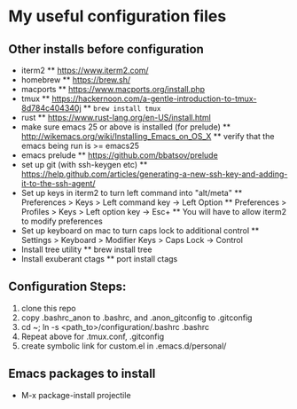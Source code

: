 # My useful configuration files

## Other installs before configuration
* iterm2
** https://www.iterm2.com/
* homebrew
** https://brew.sh/
* macports
** https://www.macports.org/install.php
* tmux
** https://hackernoon.com/a-gentle-introduction-to-tmux-8d784c404340j
** `brew install tmux`
* rust
** https://www.rust-lang.org/en-US/install.html
* make sure emacs 25 or above is installed (for prelude)
** http://wikemacs.org/wiki/Installing_Emacs_on_OS_X
** verify that the emacs being run is >= emacs25
* emacs prelude
** https://github.com/bbatsov/prelude
* set up git (with ssh-keygen etc)
** https://help.github.com/articles/generating-a-new-ssh-key-and-adding-it-to-the-ssh-agent/
* Set up keys in iterm2 to turn left command into "alt/meta"
** Preferences > Keys > Left command key -> Left Option
** Preferences > Profiles > Keys > Left option key -> Esc+
** You will have to allow iterm2 to modify preferences
* Set up keyboard on mac to turn caps lock to additional control
** Settings > Keyboard > Modifier Keys > Caps Lock -> Control
* Install tree utility
** brew install tree
* Install exuberant ctags
** port install ctags

## Configuration Steps:
1. clone this repo
2. copy .bashrc_anon to .bashrc, and .anon_gitconfig to .gitconfig
3. cd ~; ln -s <path_to>/configuration/.bashrc .bashrc
4. Repeat above for .tmux.conf, .gitconfig
5. create symbolic link for custom.el in .emacs.d/personal/

## Emacs packages to install
* M-x package-install projectile
